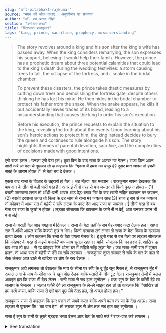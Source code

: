 ```yaml
---
slug: "mft-pitabhakt-rajkumar"
source: "मगध की लोक कथाएं : अनुशाीलन एवं संचयन"
author: "डॉ. राम प्रसाद सिंह"
section: "वर्णाश्रम-कथा"
title: "पिताभक्त राजकुमार"
tags: "king, prince, sacrifice, prophecy, misunderstanding"
---
```

<blockquote>
The story revolves around a king and his son after the king's wife has passed away. When the king considers remarrying, the son expresses his support, believing it would help their family. However, the prince has a prophetic dream about three potential calamities that could lead to the king's death during the wedding festivities: a storm causing trees to fall, the collapse of the fortress, and a snake in the bridal chamber. 

To prevent these disasters, the prince takes drastic measures by cutting down trees and demolishing the fortress gate, despite others thinking he has lost his mind. He then hides in the bridal chamber to protect his father from the snake. When the snake appears, he kills it but accidentally leaves traces of its blood, leading to a misunderstanding that causes the king to order his son's execution.

Before his execution, the prince requests to explain the situation to the king, revealing the truth about the events. Upon learning about his son's heroic actions to protect him, the king instead decides to bury the queen and continues to rule alongside his son. The story highlights themes of parental devotion, sacrifice, and the complexities of decisions made with good intentions.
</blockquote>

एगो राजा हलन। उनका एगो बेटा हल। कुछ दिन के बाद राजा के अउरत मर गेलन। राजा फिन अपन सादी करे ला बेटा से पूछलन तो ऊ कहलक कि ''एकरा में हमरा का उजूर हे? दूसर माय आवत तो हमनी सबहे के आराम होयत !''  से बेटा राय दे देलक । 
 
एकरा बाद राजा के बिआह के तइयारी हो गेल । चट मँड़वा, पट भतवान । राजकुमार सपना देखलक कि बापजान के तीन गो बड़ी भारी गरह है। अगर ई तीनो गरह से बच जयतन तो फिनो कुछ न होयत - (1) बराती जलमासा लगत तो आँधी-पानी आवत आठ पेड़-बगाद गिर के सब बराती सहित बापजान मर जयतन, (2) बराती दरवाजा लगत तो किला के ढह जाय से राजा मर जयतन आउ (3) राजा ई सब से बच जयतन तो कोहवर में आधा रात में बड़ेरी से साँप लटक के काट देत आउ राजा मर जयतन। ई तीनों गरह से बच गेला पर राजा के कुछो न होयत । लड़का सोचलक कि बापजान के जाने भी न देईं, आठ उनकर परान भी बचा लेईं। 

राजा के बराती गेल आउ बगइचा में टिकल । राजा के बेटा उहाँ के सब पेड़-बगाद कटा देलक हल। आधा रात में आँधी आयल बाकि केकरो कुछ न भेल। फिनो दरवाजा लगे लगल तो राजा के बेटा किला के दरवाजा ढहवा देलक । लोग कहलन कि राजा के बेटा पगला गेलक है। ई दुनो गरह से बच गेला पर लड़का सोचलक कि कोहबर के गरह से कइसे बचाऊँ? बाप-माय सूतल रहतन। बाकि सोचलक कि का हरज हे, आखिर ऊ बाप-माय तो हथ । से ऊ कोहवर मिले ओला घर में सहिजे साँझ लुका गेल। जब राजा-रानी रात में सूतल हलन, तो आधा रात में बड़ेरी से डँसे ला साँप लटकल । राजकुमार तुरत तलवार से साँप के मार के ढाल से रोक लेलक आउ ढाले से खटिया तर तोप के रख देलक ।
 
राजकुमार आवे लगलक तो देखलक कि माय के सीना पर साँप के दू बूँद खून गिरल 
हे, से राजकुमार मुँह में रूमाल लगा के माय के सीना पर के खून पोंछ देलक बाकि मतारी के नीन टूट गेल। राजकुमार तेजी में चलल आवइत हल कि राजा भी देख लेलन। रानी राजा से सब हाल सुनौलन । राजा सुन के बेटा के फाँसी देवे ला जलाध के भेजलन । जलाध फाँसी देवे ला राजकुमार के ले-ले जाइत हल, तो ऊ कहलक कि  ''आखिर तो हम मरवे करम, बाकि राजा से एगो बात पूछ लेवे देतऽ हल, तो अच्छा होयत हल।'' 

राजकुमार राजा से कहलक कि हमर परान तो जयवे करत बाकि अपने पलंग तर जा के देख आऊ। राजा लड़का से पूछलन कि ''का बात हे?'' तो लड़का सुरू से अंत तक सब हाल कह सुनौलक । 
 
राजा ई सुन के रानी के तुरते गड़हारा भरवा देलन आउ बेटा के साथे मजे में राज-पाट करे लगलन । 

<details>
<summary>See translation</summary>

Once there was a king. He had a son. After some days, the king's wife passed away. When the king asked his son about remarrying, the son replied, "What difference does it make to me? If another mother comes, it will be easier for all of us!" So, the son gave his advice.

After this, the preparations for the king's marriage began. Quickly the wedding venue was set up, and the decorations were arranged. The prince had a dream that there were three major calamities facing his father. If these three calamities could be avoided, nothing would happen: (1) If the wedding procession was held, a storm and rain would come, and eight trees would fall, leading to the death of all the guests and the king; (2) If the procession approached the gate, the fortress would collapse, causing the king's death; and (3) If the king could escape all this, at midnight in the bridal chamber, a snake would hang down and bite him, leading to the king's death. He managed to avoid these three calamities but thought that he shouldn't let his father go at all; he should save him as well.

The king's guests arrived and settled in the garden. The king's son cut down all the trees there. At midnight, a storm came, but nothing happened to anyone. Then, as the guests approached the gate, the king's son ordered the fortress gate to be demolished. People exclaimed that the king’s son had gone mad. He had avoided these two calamities, but the boy thought, how could he protect against the calamity of the bridal chamber? The parents were asleep. Yet he thought, what harm is it, after all, they are my parents. So, he stealthily hid in the house where the bride was. When the king and queen were asleep at night, at midnight, a snake hung down to bite. The prince immediately killed the snake with his sword and stopped it with his shield, placing the shield on the bed.

When the prince returned, he noticed that two drops of blood from the snake had fallen on his mother's chest. The prince, quickly covering his mouth with a handkerchief, wiped the blood from his mother's chest, but the queen woke up. The prince hurried back, and the king saw him. The queen told the king everything that had happened. Hearing this, the king immediately ordered the execution of his son. The executioner was on his way to hang the prince when he said, "After all, I am destined to die, but it would be better if you allow me to ask one question of the king."

The prince asked the king, "I will surely die, but please go and look at the bed." The king asked the boy, "What is it?" So, the boy explained everything from the beginning to the end.

Hearing this, the king immediately dug a grave for the queen and began to enjoy ruling the kingdom with his son.
</details>